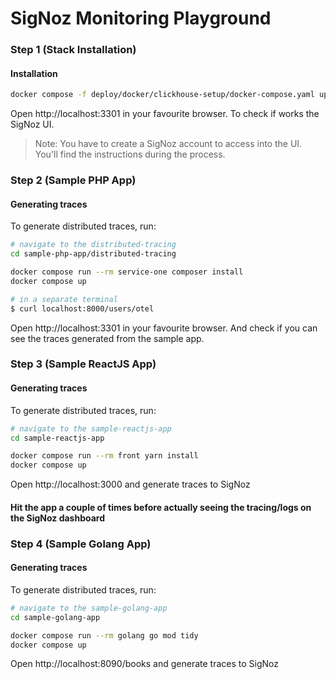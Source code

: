 # SigNoz Monitoring Playground

### Step 1 (Stack Installation)
#### Installation
```sh
docker compose -f deploy/docker/clickhouse-setup/docker-compose.yaml up -d
```
Open http://localhost:3301 in your favourite browser. To check if works the SigNoz UI.

> Note: You have to create a SigNoz account to access into the UI. You'll find the instructions during the process.
### Step 2 (Sample PHP App)
#### Generating traces
To generate distributed traces, run:

```bash
# navigate to the distributed-tracing
cd sample-php-app/distributed-tracing

docker compose run --rm service-one composer install
docker compose up

# in a separate terminal
$ curl localhost:8000/users/otel
```
Open http://localhost:3301 in your favourite browser. And check if you can see the traces generated from the sample app.

### Step 3 (Sample ReactJS App)

#### Generating traces
To generate distributed traces, run:

```bash
# navigate to the sample-reactjs-app
cd sample-reactjs-app

docker compose run --rm front yarn install
docker compose up
```
Open http://localhost:3000 and generate traces to SigNoz

#### Hit the app a couple of times before actually seeing the tracing/logs on the SigNoz dashboard

### Step 4 (Sample Golang App)
#### Generating traces
To generate distributed traces, run:

```bash
# navigate to the sample-golang-app
cd sample-golang-app

docker compose run --rm golang go mod tidy
docker compose up
```
Open http://localhost:8090/books and generate traces to SigNoz
